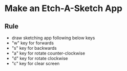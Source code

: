 # Make an Etch-A-Sketch App
## Rule
- draw sketching app following below keys
- "w" key for forwards
- "s" key for backwards
- "a" key for rotate counter-clockwise
- "d" key for rotate clockwise
- "c" key for clear screen